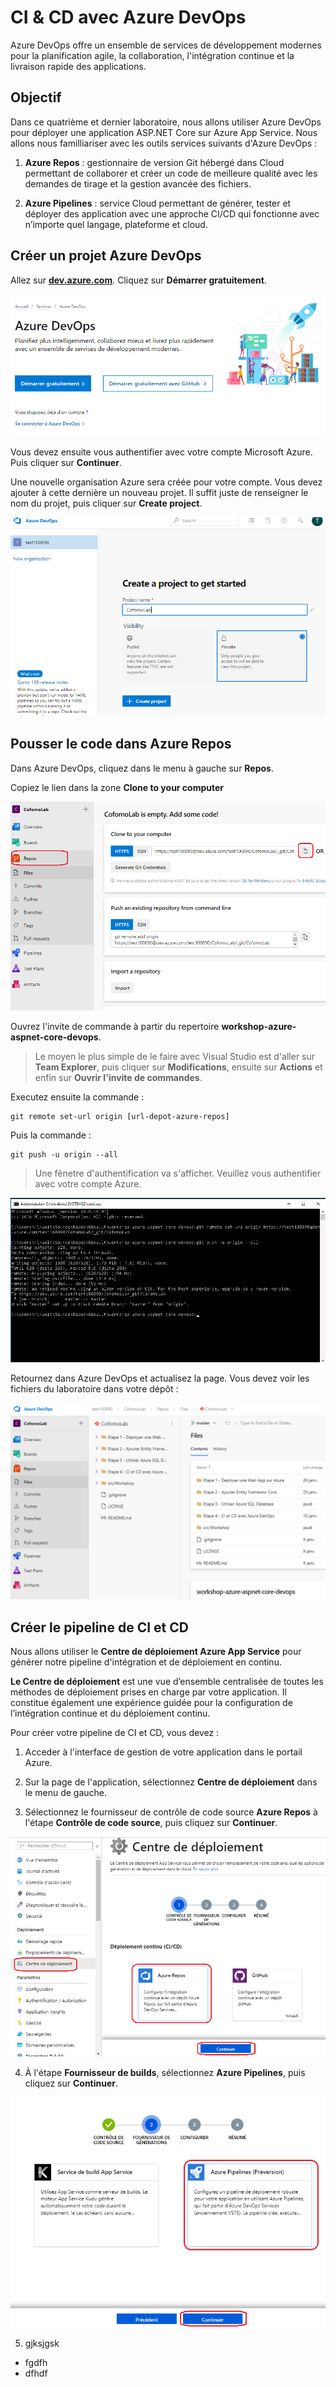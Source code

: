 # CI & CD avec Azure DevOps

Azure DevOps offre un ensemble de services de développement modernes pour la planification agile, la collaboration, l'intégration continue et la livraison rapide des applications.

##  Objectif

Dans ce quatrième et dernier laboratoire, nous allons utiliser Azure DevOps pour déployer une application ASP.NET Core sur Azure App Service. Nous allons nous familliariser avec les outils services suivants d'Azure DevOps :

1. **Azure Repos** : gestionnaire de version Git hébergé dans Cloud permettant de collaborer et créer un code de meilleure qualité avec les demandes de tirage et la gestion avancée des fichiers.

2. **Azure Pipelines** : service Cloud permettant de générer, tester et déployer des application avec une approche CI/CD qui fonctionne avec n’importe quel langage, plateforme et cloud. 

## Créer un projet Azure DevOps

Allez sur **<a href="http://dev.azure.com/">dev.azure.com</a>**.  Cliquez sur **Démarrer gratuitement**.
  
![Azure DevOps](./media/azure-devops.PNG)

Vous devez ensuite vous authentifier avec votre compte Microsoft Azure. Puis cliquer sur **Continuer**.

Une nouvelle organisation Azure sera créée pour votre compte. Vous devez ajouter à cette dernière un nouveau projet. Il suffit juste de renseigner le nom du projet, puis cliquer sur **Create project**.

![Création projet](./media/create-project.PNG)

## Pousser le code dans Azure Repos

Dans Azure DevOps, cliquez dans le menu à gauche sur **Repos**.

Copiez le lien dans la zone **Clone to your computer**

![Azure Repos](./media/azure-repos.png)

Ouvrez l'invite de commande à partir du repertoire **workshop-azure-aspnet-core-devops**.

> Le moyen le plus simple de le faire avec Visual Studio est d'aller sur **Team Explorer**, puis cliquer sur **Modifications**, ensuite sur **Actions** et enfin sur **Ouvrir l'invite de commandes**.

Executez ensuite la commande :

```
git remote set-url origin [url-depot-azure-repos]
```

Puis la commande :

```
git push -u origin --all 
```

> Une fênetre d'authentification va s'afficher. Veuillez vous authentifier avec votre compte Azure.

![Azure Repos](./media/git-push.PNG)

Retournez dans Azure DevOps et actualisez la page. Vous devez voir les fichiers du laboratoire dans votre dépôt :

![Azure Repos](./media/azure-repos2.PNG)

## Créer le pipeline de CI et CD

Nous allons utiliser le **Centre de déploiement Azure App Service** pour générer notre pipeline d'intégration et de déploiement en continu. 

**Le Centre de déploiement** est une vue d’ensemble centralisée de toutes les méthodes de déploiement prises en charge par votre application. Il constitue également une expérience guidée pour la configuration de l’intégration continue et du déploiement continu.

Pour créer votre pipeline de CI et CD, vous devez :

1. Acceder à l'interface de gestion de votre application dans le portail Azure.

2. Sur la page de l'application, sélectionnez **Centre de déploiement** dans le menu de gauche.

3. Sélectionnez le fournisseur de contrôle de code source **Azure Repos** à l'étape **Contrôle de code source**, puis cliquez sur  **Continuer**.

![Centre de déploiement](./media/deploy-center.png)

4. À l'étape **Fournisseur de builds**, sélectionnez **Azure Pipelines**, puis cliquez sur **Continuer**.

![Centre de déploiement](./media/deploy-center2.png)

5.  gjksjgsk

   * fgdfh
   * dfhdf






